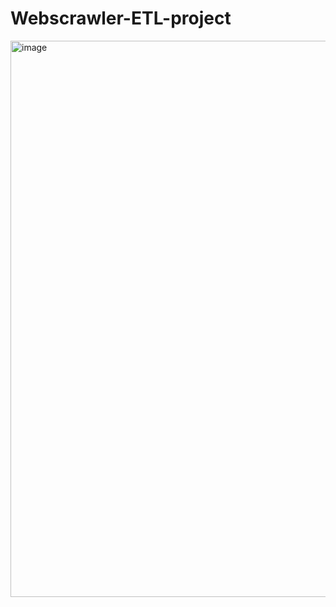 # Webscrawler-ETL-project
<img width="890" alt="image" src="https://user-images.githubusercontent.com/102346723/213926933-74d2ced1-9d50-4539-864a-6ce26a7f9ff4.png">

